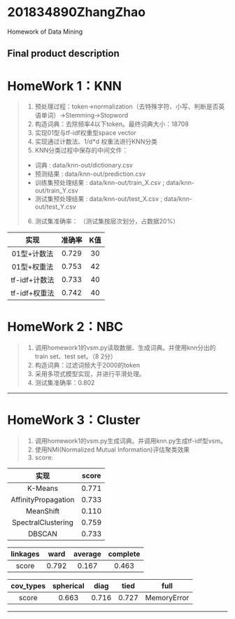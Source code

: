 # 201834890ZhangZhao
Homework of Data Mining

## Final product description 
# HomeWork 1：KNN
> 1. 预处理过程：token->normalization（去特殊字符、小写、判断是否英语单词）->Stemming->Stopword
> 2. 构造词典：去除频率4以下token。最终词典大小：18708
> 3. 实现01型与tf-idf权重型space vector
> 4. 实现通过计数法、1/d\*d 权重法进行KNN分类
> 5. KNN分类过程中保存的中间文件：
>  * 词典 : data/knn-out/dictionary.csv
>  * 预测结果 : data/knn-out/prediction.csv
>  * 训练集预处理结果 : data/knn-out/train_X.csv ;  data/knn-out/train_Y.csv
>  * 测试集预处理结果 : data/knn-out/test_X.csv ;  data/knn-out/test_Y.csv
> 6. 测试集准确率： （测试集按层次划分，占数据20%）  

 |   实现        |  准确率  |   K值  |
 |   :----:      | :----:  | :----: |
 |   01型+计数法    |  0.729  |   30   |
 | 01型+权重法    |  0.753  |   42   |
 | tf-idf+计数法  |  0.733  |   40   |
 | tf-idf+权重法  |  0.742  |   40   | 

# HomeWork 2：NBC
> 1. 调用homework1的vsm.py读取数据、生成词典。并使用knn分出的train set、test set。（8 2分）
> 2. 构造词典：过滤词频大于2000的token
> 3. 采用多项式模型实现，并进行平滑处理。
> 4. 测试集准确率：0.802
----------

# HomeWork 3：Cluster
> 1. 调用homework1的vsm.py生成词典。并调用knn.py生成tf-idf型vsm。
> 2. 使用NMI(Normalized Mutual Information)评估聚类效果
> 3. score:

|   实现        |  score  |   
 |   :----:      | :----:  | 
 |   K-Means    |  0.771  |  
 | AffinityPropagation    |  0.733  |   
 | MeanShift  |  0.110  |  
 | SpectralClustering  |  0.759  |  
 | DBSCAN  |  0.733  | 
 
 |   linkages        |  ward  |    average  |    complete  |   
 |   :----:      | :----:  |    :----:      | :----:  | 
 |   score    |  0.792  | 0.167  | 0.463  | 
 
 |   cov_types        |  spherical  |    diag  |    tied  |   full |
 |   :----:      | :----:  |    :----:      | :----:  | :----:  | 
 |   score    |  0.663  | 0.716  | 0.727  |   MemoryError |
 
----------
